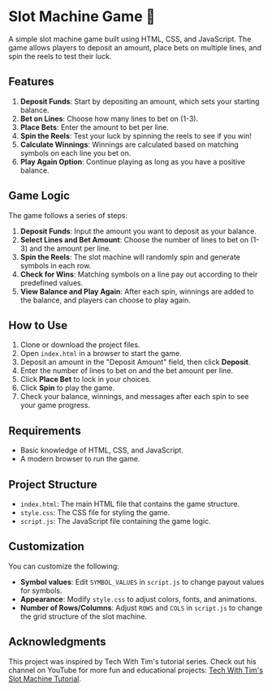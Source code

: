 

# Slot Machine Game 🎰

A simple slot machine game built using HTML, CSS, and JavaScript. The game allows players to deposit an amount, place bets on multiple lines, and spin the reels to test their luck. 

## Features

1. **Deposit Funds**: Start by depositing an amount, which sets your starting balance.
2. **Bet on Lines**: Choose how many lines to bet on (1-3).
3. **Place Bets**: Enter the amount to bet per line.
4. **Spin the Reels**: Test your luck by spinning the reels to see if you win!
5. **Calculate Winnings**: Winnings are calculated based on matching symbols on each line you bet on.
6. **Play Again Option**: Continue playing as long as you have a positive balance.

## Game Logic

The game follows a series of steps:

1. **Deposit Funds**: Input the amount you want to deposit as your balance.
2. **Select Lines and Bet Amount**: Choose the number of lines to bet on (1-3) and the amount per line.
3. **Spin the Reels**: The slot machine will randomly spin and generate symbols in each row.
4. **Check for Wins**: Matching symbols on a line pay out according to their predefined values.
5. **View Balance and Play Again**: After each spin, winnings are added to the balance, and players can choose to play again.

## How to Use

1. Clone or download the project files.
2. Open `index.html` in a browser to start the game.
3. Deposit an amount in the "Deposit Amount" field, then click **Deposit**.
4. Enter the number of lines to bet on and the bet amount per line.
5. Click **Place Bet** to lock in your choices.
6. Click **Spin** to play the game.
7. Check your balance, winnings, and messages after each spin to see your game progress.

## Requirements

- Basic knowledge of HTML, CSS, and JavaScript.
- A modern browser to run the game.

## Project Structure

- `index.html`: The main HTML file that contains the game structure.
- `style.css`: The CSS file for styling the game.
- `script.js`: The JavaScript file containing the game logic.

## Customization

You can customize the following:

- **Symbol values**: Edit `SYMBOL_VALUES` in `script.js` to change payout values for symbols.
- **Appearance**: Modify `style.css` to adjust colors, fonts, and animations.
- **Number of Rows/Columns**: Adjust `ROWS` and `COLS` in `script.js` to change the grid structure of the slot machine.

## Acknowledgments

This project was inspired by Tech With Tim's tutorial series. Check out his channel on YouTube for more fun and educational projects: [Tech With Tim's Slot Machine Tutorial](https://www.youtube.com/watch?v=E3XxeE7NF30&list=PLN7--LHC0o2fFIiQoUe8TtlZjxPVztXhq&index=3&t=37s). 
